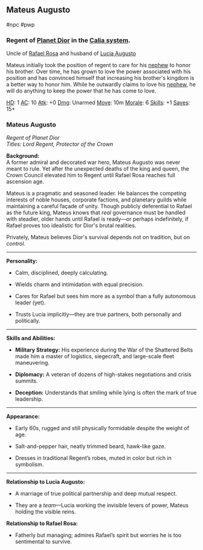 ## Mateus Augusto

#npc #pwp 

### Regent of [Planet Dior](../../../Gaming/StarsWithoutNumber/PiratesWithoutPlunder/Dior%20-%20Planet.md) in the [Calia system](:/).

Uncle of [Rafael Rosa](../../../Gaming/StarsWithoutNumber/PiratesWithoutPlunder/Rafael%20Rosa.md) and husband of [Lucia Augusto](../../../Gaming/StarsWithoutNumber/PiratesWithoutPlunder/Lucia%20Augusto.md)

Mateus initially took the position of regent to care for his [nephew](../../../Gaming/StarsWithoutNumber/PiratesWithoutPlunder/Rafael%20Rosa.md) to honor his brother.  Over time, he has grown to love the power associated with his position and has convinced himself that increasing his brother's kingdom is a better way to honor him.  While he outwardly claims to love his [nephew](../../../Gaming/StarsWithoutNumber/PiratesWithoutPlunder/Rafael%20Rosa.md), he will do anything to keep the power that he has come to love.

[HD](../../../Gaming/StarsWithoutNumber/Hit%20Dice.md): 1
[AC](../../../Gaming/StarsWithoutNumber/Armor%20Class-1.md): 10
[Atk](../../../Gaming/StarsWithoutNumber/Attack%20Bonus.md): +0
[Dmg](../../../Gaming/StarsWithoutNumber/Damage.md): Unarmed
[Move](../../../Gaming/StarsWithoutNumber/Move.md): 10m
[Morale](../../../Gaming/StarsWithoutNumber/Morale.md): 6
[Skills](../../../Gaming/StarsWithoutNumber/Skills.md): +1
[Saves](../../../Gaming/StarsWithoutNumber/Saves.md): 15+


### **Mateus Augusto**

_Regent of Planet Dior_  
_Titles: Lord Regent, Protector of the Crown_

**Background:**  
A former admiral and decorated war hero, Mateus Augusto was never meant to rule. Yet after the unexpected deaths of the king and queen, the Crown Council elevated him to Regent until Rafael Rosa reaches full ascension age.

Mateus is a pragmatic and seasoned leader. He balances the competing interests of noble houses, corporate factions, and planetary guilds while maintaining a careful façade of unity. Though publicly deferential to Rafael as the future king, Mateus knows that _real_ governance must be handled with steadier, older hands until Rafael is ready—or perhaps indefinitely, if Rafael proves too idealistic for Dior's brutal realities.

Privately, Mateus believes Dior's survival depends not on tradition, but on _control._

---

**Personality:**

- Calm, disciplined, deeply calculating.
    
- Wields charm and intimidation with equal precision.
    
- Cares for Rafael but sees him more as a symbol than a fully autonomous leader (yet).
    
- Trusts Lucia implicitly—they are true partners, both personally and politically.
    

---

**Skills and Abilities:**

- **Military Strategy:** His experience during the War of the Shattered Belts made him a master of logistics, siegecraft, and large-scale fleet maneuvering.
    
- **Diplomacy:** A veteran of dozens of high-stakes negotiations and crisis summits.
    
- **Deception:** Understands that smiling while lying is often the mark of true leadership.
    

---

**Appearance:**

- Early 60s, rugged and still physically formidable despite the weight of age.
    
- Salt-and-pepper hair, neatly trimmed beard, hawk-like gaze.
    
- Dresses in traditional Regent’s robes, muted in color but rich in symbolism.
    

---

**Relationship to Lucia Augusto:**

- A marriage of true political partnership and deep mutual respect.
    
- They are a _team_—Lucia working the invisible levers of power, Mateus holding the visible reins.
    

**Relationship to Rafael Rosa:**

- Fatherly but managing; admires Rafael’s spirit but worries he is too sentimental to survive.